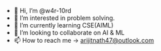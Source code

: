 - 👋 Hi, I’m @w4r-10rd
- 👀 I’m interested in problem solving.
- 🌱 I’m currently learning CSE(AIML)
- 💞️ I’m looking to collaborate on AI & ML
- 📫 How to reach me -> arijitnath47@outlook.com

<!---
w4r-10rd/w4r-10rd is a ✨ special ✨ repository because its `README.md` (this file) appears on your GitHub profile.
You can click the Preview link to take a look at your changes.
--->

